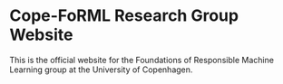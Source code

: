 # Cope-FoRML Research Group Website

This is the official website for the Foundations of Responsible Machine Learning group at the University of Copenhagen.
